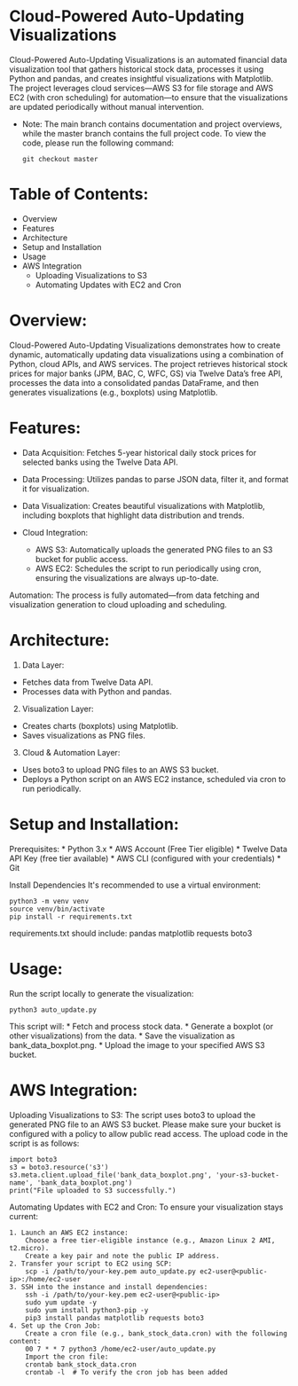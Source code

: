 # Cloud-Powered Auto-Updating Visualizations

Cloud-Powered Auto-Updating Visualizations is an automated financial data visualization tool that gathers historical stock data, processes it using Python and pandas, and creates insightful visualizations with Matplotlib. The project leverages cloud services—AWS S3 for file storage and AWS EC2 (with cron scheduling) for automation—to ensure that the visualizations are updated periodically without manual intervention.

* Note:
The main branch contains documentation and project overviews, while the master branch contains the full project code. To view the code, please run the following command:

      git checkout master

# Table of Contents:

  * Overview
  * Features
  * Architecture
  * Setup and Installation
  * Usage
  * AWS Integration
    * Uploading Visualizations to S3
    * Automating Updates with EC2 and Cron

# Overview:

Cloud-Powered Auto-Updating Visualizations demonstrates how to create dynamic, automatically updating data visualizations using a combination of Python, cloud APIs, and AWS services. The project retrieves historical stock prices for major banks (JPM, BAC, C, WFC, GS) via Twelve Data’s free API, processes the data into a consolidated pandas DataFrame, and then generates visualizations (e.g., boxplots) using Matplotlib.

# Features:

  * Data Acquisition:
  Fetches 5-year historical daily stock prices for selected banks using the Twelve Data API.

  * Data Processing:
  Utilizes pandas to parse JSON data, filter it, and format it for visualization.

  * Data Visualization:
  Creates beautiful visualizations with Matplotlib, including boxplots that highlight data distribution and trends.

  * Cloud Integration:
    * AWS S3: Automatically uploads the generated PNG files to an S3 bucket for public access.
    * AWS EC2: Schedules the script to run periodically using cron, ensuring the visualizations are always up-to-date.
  
  Automation:
  The process is fully automated—from data fetching and visualization generation to cloud uploading and scheduling.

# Architecture:

1. Data Layer:
  * Fetches data from Twelve Data API.
  * Processes data with Python and pandas.

2. Visualization Layer:
  * Creates charts (boxplots) using Matplotlib.
  * Saves visualizations as PNG files.

3. Cloud & Automation Layer:
  * Uses boto3 to upload PNG files to an AWS S3 bucket.
  * Deploys a Python script on an AWS EC2 instance, scheduled via cron to run periodically.

# Setup and Installation:

  Prerequisites:
    * Python 3.x
    * AWS Account (Free Tier eligible)
    * Twelve Data API Key (free tier available)
    * AWS CLI (configured with your credentials)
    * Git
  
  Install Dependencies
    It's recommended to use a virtual environment:
    
    python3 -m venv venv
    source venv/bin/activate
    pip install -r requirements.txt

  
  requirements.txt should include:
      pandas
      matplotlib
      requests
      boto3
        
# Usage:

  Run the script locally to generate the visualization:  
  
    python3 auto_update.py    
    
  This script will: 
    * Fetch and process stock data.
    * Generate a boxplot (or other visualizations) from the data.
    * Save the visualization as bank_data_boxplot.png.
    * Upload the image to your specified AWS S3 bucket.
    
# AWS Integration:
  Uploading Visualizations to S3:
  The script uses boto3 to upload the generated PNG file to an AWS S3 bucket. Please make sure your bucket is configured with a policy to allow public read access. The upload code in the script is as follows:
  
    import boto3
    s3 = boto3.resource('s3')
    s3.meta.client.upload_file('bank_data_boxplot.png', 'your-s3-bucket-name', 'bank_data_boxplot.png')
    print("File uploaded to S3 successfully.")
    
  Automating Updates with EC2 and Cron:
  To ensure your visualization stays current:
  
    1. Launch an AWS EC2 instance:
        Choose a free tier-eligible instance (e.g., Amazon Linux 2 AMI, t2.micro).
        Create a key pair and note the public IP address.      
    2. Transfer your script to EC2 using SCP:
        scp -i /path/to/your-key.pem auto_update.py ec2-user@<public-ip>:/home/ec2-user
    3. SSH into the instance and install dependencies:
        ssh -i /path/to/your-key.pem ec2-user@<public-ip>
        sudo yum update -y
        sudo yum install python3-pip -y
        pip3 install pandas matplotlib requests boto3
    4. Set up the Cron Job:
        Create a cron file (e.g., bank_stock_data.cron) with the following content:
        00 7 * * 7 python3 /home/ec2-user/auto_update.py
        Import the cron file:
        crontab bank_stock_data.cron
        crontab -l  # To verify the cron job has been added
